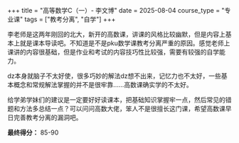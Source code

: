 +++
title = "高等数学C（一）- 李文博"
date = 2025-08-04
course_type = "专业课"
tags = ["教考分离", "自学"]
+++

李老师是这两年刚回的北大，新开的高数课，讲课的风格比较幽默，但是内容上基本上就是课本导读吧。不知道是不是pku数学课教考分离严重的原因。感觉老师上课讲的内容很基础，但是作业和考试的内容技巧性比较强，需要有较强的自学能力。

dz本身就脑子不太好使，很多巧妙的解法dz想不出来，记忆力也不太好，一些基本概念和常规解法掌握的并不是很牢靠……高数课确实学的不太好。

给学弟学妹们的建议是一定要好好读课本，把基础知识掌握牢一点，然后常见的错题和方法多总结一点？可以问问高数大佬，笨人不是很擅长这门课，希望高数课早日完善教考分离的漏洞吧。

**最终得分：** 85-90